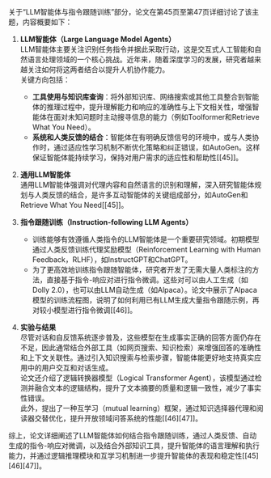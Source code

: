 关于“LLM智能体与指令跟随训练”部分，论文在第45页至第47页详细讨论了该主题，内容概要如下：

1. **LLM智能体（Large Language Model Agents）**  
   LLM智能体主要关注识别任务指令并据此采取行动，这是交互式人工智能和自然语言处理领域的一个核心挑战。近年来，随着深度学习的发展，研究者越来越关注如何将这两者结合以提升人机协作能力。  
   关键方向包括：  
   - **工具使用与知识库查询**：将外部知识库、网络搜索或其他工具整合到智能体的推理过程中，提升理解能力和响应的准确性与上下文相关性，增强智能体在面对未知问题时主动搜寻信息的能力（例如Toolformer和Retrieve What You Need）。  
   - **系统和人类反馈的结合**：智能体在有明确反馈信号的环境中，或与人类协作时，通过适应性学习机制不断优化策略和纠正错误，如AutoGen。这样保证智能体能持续学习，保持对用户需求的适应性和帮助性[[45]]。

2. **通用LLM智能体**  
   通用LLM智能体强调对代理内容和自然语言的识别和理解，深入研究智能体规划与人类反馈的结合，是许多互动智能体的关键组成部分，如AutoGen和Retrieve What You Need[[45]]。

3. **指令跟随训练（Instruction-following LLM Agents）**  
   - 训练能够有效遵循人类指令的LLM智能体是一个重要研究领域。初期模型通过人类反馈训练代理奖励模型（Reinforcement Learning with Human Feedback，RLHF），如InstructGPT和ChatGPT。  
   - 为了更高效地训练指令跟随智能体，研究者开发了无需大量人类标注的方法，直接基于指令-响应对进行指令微调。这些对可以由人工生成（如Dolly 2.0），也可以由LLM自动生成（如Alpaca）。论文中展示了Alpaca模型的训练流程图，说明了如何利用已有LLM生成大量指令跟随示例，再对较小模型进行指令微调[[46]]。

4. **实验与结果**  
   尽管对话和自反馈系统逐步普及，这些模型在生成事实正确的回答方面仍存在不足，因此通常结合外部工具（如网页搜索、知识检索）来增强回答的准确性和上下文关联性。通过引入知识搜索与检索步骤，智能体能更好地支持真实应用中的用户交互和对话生成。  
   论文还介绍了逻辑转换器模型（Logical Transformer Agent），该模型通过检测并融合文本的逻辑结构，提升了文本摘要的质量和逻辑一致性，减少了事实性错误。  
   此外，提出了一种互学习（mutual learning）框架，通过知识选择器代理和阅读器交替优化，提升开放领域问答系统的性能[[46][47]]。

综上，论文详细阐述了LLM智能体如何结合指令跟随训练，通过人类反馈、自动生成的指令-响应对微调，以及结合外部知识工具，提升智能体的语言理解和执行能力，并通过逻辑推理模块和互学习机制进一步提升智能体的表现和稳定性[[45][46][47]]。
